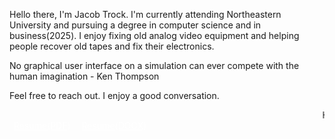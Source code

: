 Hello there, I'm Jacob Trock. I'm currently attending Northeastern University and pursuing a degree in computer science and in business(2025). I enjoy fixing old analog video equipment and helping people recover old tapes and fix their electronics.

No graphical user interface on a simulation can ever compete with the human imagination - Ken Thompson

Feel free to reach out. I enjoy a good conversation.

<marquee>Have a look around!</marquee>
<a style="color:white;background-color: var(--base09);border-radius: 25px;padding:0.5em" href="/resume/resume.pdf">Resume(PDF)</a>
<a style="color:white;background-color: var(--base0A);border-radius: 25px;padding:0.5em" href="/resume/resume.docx">Resume(DOCX)</a>
